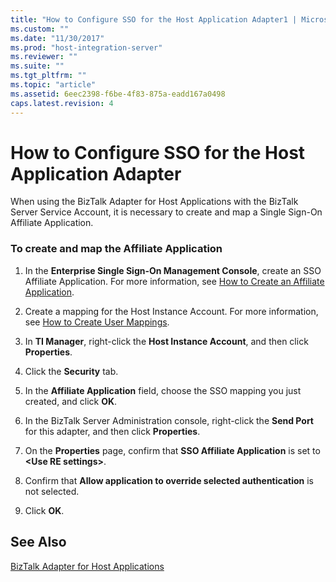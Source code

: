 ```yaml
---
title: "How to Configure SSO for the Host Application Adapter1 | Microsoft Docs"
ms.custom: ""
ms.date: "11/30/2017"
ms.prod: "host-integration-server"
ms.reviewer: ""
ms.suite: ""
ms.tgt_pltfrm: ""
ms.topic: "article"
ms.assetid: 6eec2398-f6be-4f83-875a-eadd167a0498
caps.latest.revision: 4
---
```

# How to Configure SSO for the Host Application Adapter
When using the BizTalk Adapter for Host Applications with the BizTalk Server Service Account, it is necessary to create and map a Single Sign-On Affiliate Application.  
  
### To create and map the Affiliate Application  
  
1.  In the **Enterprise Single Sign-On Management Console**, create an SSO Affiliate Application. For more information, see [How to Create an Affiliate Application](../esso/how-to-create-an-affiliate-application.md).  
  
2.  Create a mapping for the Host Instance Account. For more information, see [How to Create User Mappings](../esso/how-to-create-user-mappings.md).  
  
3.  In **TI Manager**, right-click the **Host Instance Account**, and then click **Properties**.  
  
4.  Click the **Security** tab.  
  
5.  In the **Affiliate Application** field, choose the SSO mapping you just created, and click **OK**.  
  
6.  In the BizTalk Server Administration console, right-click the **Send Port** for this adapter, and then click **Properties**.  
  
7.  On the **Properties** page, confirm that **SSO Affiliate Application** is set to **\<Use RE settings>**.  
  
8.  Confirm that **Allow application to override selected authentication** is not selected.  
  
9. Click **OK**.  
  
## See Also  
 [BizTalk Adapter for Host Applications](../core/biztalk-adapter-for-host-applications1.md)